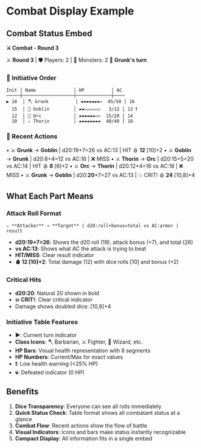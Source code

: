 # Combat Display Example

## Combat Status Embed

**⚔️ Combat - Round 3**

⚔️ **Round 3** | 🛡️ Players: 2 | 🐉 Monsters: 2
🎯 **Grunk's turn**

### 🎯 Initiative Order
```
Init │ Name              │ HP          │ AC
─────┼───────────────────┼─────────────┼────
▶ 18  │ 🪓 Grunk          │ ▰▰▰▰▰▰▰▱  45/50 │ 16
  15  │ 🐉 Goblin         │ ▰▰▱▱▱▱▱▱   3/12 │ 13 ❗
  12  │ 🐉 Orc            │ ▰▰▰▰▰▰▱▱  15/20 │ 14
  10  │ ⚔️ Thorin         │ ▰▰▰▰▰▰▰▰  40/40 │ 18
```

### 📜 Recent Actions
• ⚔️ **Grunk** → **Goblin** | d20:19+7=26 vs AC:13 | HIT 🩸 **12** [10]+2
• ⚔️ **Goblin** → **Grunk** | d20:8+4=12 vs AC:16 | ❌ MISS
• ⚔️ **Thorin** → **Orc** | d20:15+5=20 vs AC:14 | HIT 🩸 **8** [6]+2
• ⚔️ **Orc** → **Thorin** | d20:12+4=16 vs AC:18 | ❌ MISS
• ⚔️ **Grunk** → **Goblin** | d20:**20**+7=27 vs AC:13 | 💥 CRIT! 🩸 **24** [10,8]+4

## What Each Part Means

### Attack Roll Format
`⚔️ **Attacker** → **Target** | d20:roll+bonus=total vs AC:armor | result`

- **d20:19+7=26**: Shows the d20 roll (19), attack bonus (+7), and total (26)
- **vs AC:13**: Shows what AC the attack is trying to beat
- **HIT/MISS**: Clear result indicator
- **🩸 12 [10]+2**: Total damage (12) with dice rolls [10] and bonus (+2)

### Critical Hits
- **d20:20**: Natural 20 shown in bold
- **💥 CRIT!**: Clear critical indicator
- Damage shows doubled dice: [10,8]+4

### Initiative Table Features
- **▶**: Current turn indicator
- **Class Icons**: 🪓 Barbarian, ⚔️ Fighter, 🧙 Wizard, etc.
- **HP Bars**: Visual health representation with 8 segments
- **HP Numbers**: Current/Max for exact values
- **❗**: Low health warning (<25% HP)
- **💀**: Defeated indicator (0 HP)

## Benefits
1. **Dice Transparency**: Everyone can see all rolls immediately
2. **Quick Status Check**: Table format shows all combatant status at a glance
3. **Combat Flow**: Recent actions show the flow of battle
4. **Visual Indicators**: Icons and bars make status instantly recognizable
5. **Compact Display**: All information fits in a single embed